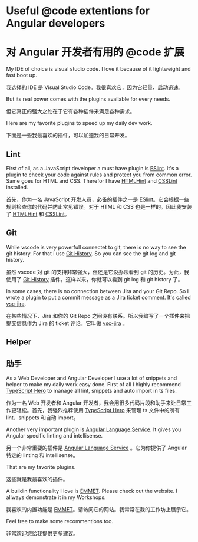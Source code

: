 # Useful @code extentions for Angular developers

# 对 Angular 开发者有用的 @code 扩展

My IDE of choice is visual studio code. I love it because of it lightweight and fast boot up.

我选择的 IDE 是 Visual Studio Code。我很喜欢它，因为它轻量、启动迅速。

But its real power comes with the plugins available for every needs.

但它真正的强大之处在于它有各种插件来满足各种需求。

Here are my favorite plugins to speed up my daily dev work.

下面是一些我最喜欢的插件，可以加速我的日常开发。

## Lint

First of all, as a JavaScript developer a must have plugin is <a href="https://marketplace.visualstudio.com/items?itemName=dbaeumer.vscode-eslint" target="_blank" rel="noopener">ESlint</a>. It's a plugin to check your code against rules and protect you from common error. Same goes for HTML and CSS. Therefor I have <a href="https://marketplace.visualstudio.com/items?itemName=mkaufman.HTMLHint" target="_blank" rel="noopener">HTMLHint</a>
and <a href="https://marketplace.visualstudio.com/items?itemName=raymondcamden.CSSLint" target="_blank" rel="noopener">CSSLint</a> installed.

首先，作为一名 JavaScript 开发人员，必备的插件之一是 [ESlint](https://marketplace.visualstudio.com/items?itemName=dbaeumer.vscode-eslint)。它会根据一些规则检查你的代码并防止常见错误。对于 HTML 和 CSS 也是一样的。因此我安装了 [HTMLHint](https://marketplace.visualstudio.com/items?itemName=mkaufman.HTMLHint) 和 [CSSLint](https://marketplace.visualstudio.com/items?itemName=raymondcamden.CSSLint)。

## Git

While vscode is very powerfull connectet to git, there is no way to see the git history. For that i use <a href="https://marketplace.visualstudio.com/items?itemName=donjayamanne.githistory" target="_blank" rel="noopener">Git History</a>. So you can see the git log and git history.

虽然 vscode 对 git 的支持非常强大，但还是它没办法看到 git 的历史。为此，我使用了 [Git History](https://marketplace.visualstudio.com/items?itemName=donjayamanne.githistory) 插件。这样以来，你就可以看到 git log 和 git history 了。

In some cases, there is no connection between Jira and your Git Repo. So I wrote a plugin to put a commit message as a Jira ticket comment. It's called <a href="https://marketplace.visualstudio.com/items?itemName=web-dave.jira" target="_blank" rel="noopener">vsc-jira</a>.

在某些情况下，Jira 和你的 Git Repo 之间没有联系。所以我编写了一个插件来把提交信息作为 Jira 的 ticket 评论。它叫做 [vsc-jira](https://marketplace.visualstudio.com/items?itemName=web-dave.jira) 。

## Helper

## 助手

As a Web Developer and Angular Developer I use a lot of snippets and helper to make my daily work easy done. First of all I highly recommend <a href="https://marketplace.visualstudio.com/items?itemName=rbbit.typescript-hero" target="_blank" rel="noopener">TypeScript Hero</a> to manage all lint, snippets and auto import in ts files.

作为一名 Web 开发者和 Angular 开发者，我会用很多代码片段和助手来让日常工作更轻松。首先，我强烈推荐使用 [TypeScript Hero](https://marketplace.visualstudio.com/items?itemName=rbbit.typescript-hero) 来管理 ts 文件中的所有 lint、snippets 和自动 import。

Another very important plugin is <a href="https://marketplace.visualstudio.com/items?itemName=Angular.ng-template" target="_blank" rel="noopener">Angular Language Service</a>. It gives you Angular specific linting and intellisense.

另一个非常重要的插件是 [Angular Language Service](https://marketplace.visualstudio.com/items?itemName=Angular.ng-template) 。它为你提供了 Angular 特定的 linting 和 intellisense。

That are my favorite plugins.

这些就是我最喜欢的插件。

A buildin functionality I love is <a href="https://emmet.io/" target="_blank" rel="noopener">EMMET</a>. Please check out the website. I allways demonstrate it in my Workshops.

我喜欢的内置功能是 [EMMET](https://emmet.io/)。请访问它的网站。我常常在我的工作坊上展示它。

Feel free to make some recommentions too.

非常欢迎您给我提供更多建议。
